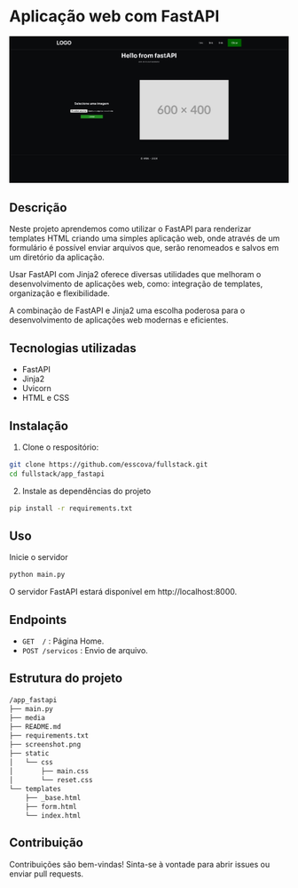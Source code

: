 # Aplicação web com FastAPI
![image](screenshot.png)

## Descrição
Neste projeto aprendemos como utilizar o FastAPI para renderizar templates HTML criando uma simples aplicação web, onde através de um formulário é possível enviar arquivos que, serão renomeados e salvos em um diretório da aplicação.

Usar FastAPI com Jinja2 oferece diversas utilidades que melhoram o desenvolvimento de aplicações web, como: integração de templates, organização e flexibilidade.

A combinação de FastAPI e Jinja2 uma escolha poderosa para o desenvolvimento de aplicações web modernas e eficientes.

## Tecnologias utilizadas
- FastAPI
- Jinja2
- Uvicorn
- HTML e CSS

## Instalação
1. Clone o respositório:
```bash
git clone https://github.com/esscova/fullstack.git
cd fullstack/app_fastapi
```
2. Instale as dependências do projeto
```bash
pip install -r requirements.txt
```
## Uso
Inicie o servidor
```bash
python main.py
```
O servidor FastAPI estará disponível em http://localhost:8000.

## Endpoints
- `GET  /` : Página Home.
- `POST /servicos` : Envio de arquivo.

## Estrutura do projeto
```
/app_fastapi
├── main.py
├── media
├── README.md
├── requirements.txt
├── screenshot.png
├── static
│   └── css
│       ├── main.css
│       └── reset.css
└── templates
    ├── _base.html
    ├── form.html
    └── index.html

```

## Contribuição
Contribuições são bem-vindas! Sinta-se à vontade para abrir issues ou enviar pull requests.